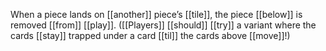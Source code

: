 When a piece lands on [[another]] piece’s [[tile]], the piece [[below]] is removed [[from]] [[play]]. ([[Players]] [[should]] [[try]] a variant where the cards [[stay]] trapped under a card [[til]] the cards above [[move]]!)
